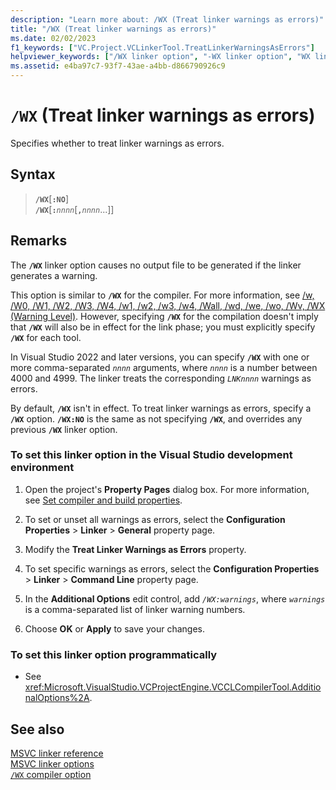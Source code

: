 ```yaml
---
description: "Learn more about: /WX (Treat linker warnings as errors)"
title: "/WX (Treat linker warnings as errors)"
ms.date: 02/02/2023
f1_keywords: ["VC.Project.VCLinkerTool.TreatLinkerWarningsAsErrors"]
helpviewer_keywords: ["/WX linker option", "-WX linker option", "WX linker option"]
ms.assetid: e4ba97c7-93f7-43ae-a4bb-d866790926c9
---
```

# `/WX` (Treat linker warnings as errors)

Specifies whether to treat linker warnings as errors.

## Syntax

> **`/WX`**\[**`:NO`**]\
> **`/WX`**\[**`:`***`nnnn`*[**`,`***`nnnn`*...]]

## Remarks

The **`/WX`** linker option causes no output file to be generated if the linker generates a warning.

This option is similar to **`/WX`** for the compiler. For more information, see [/w, /W0, /W1, /W2, /W3, /W4, /w1, /w2, /w3, /w4, /Wall, /wd, /we, /wo, /Wv, /WX (Warning Level)](compiler-option-warning-level.md). However, specifying **`/WX`** for the compilation doesn't imply that **`/WX`** will also be in effect for the link phase; you must explicitly specify **`/WX`** for each tool.

In Visual Studio 2022 and later versions, you can specify **`/WX`** with one or more comma-separated *`nnnn`* arguments, where *`nnnn`* is a number between 4000 and 4999. The linker treats the corresponding *`LNKnnnn`* warnings as errors.

By default, **`/WX`** isn't in effect. To treat linker warnings as errors, specify a **`/WX`** option. **`/WX:NO`** is the same as not specifying **`/WX`**, and overrides any previous **`/WX`** linker option.

### To set this linker option in the Visual Studio development environment

1. Open the project's **Property Pages** dialog box. For more information, see [Set compiler and build properties](../working-with-project-properties.md).

1. To set or unset all warnings as errors, select the **Configuration Properties** > **Linker** > **General** property page.

1. Modify the **Treat Linker Warnings as Errors** property.

1. To set specific warnings as errors, select the **Configuration Properties** > **Linker** > **Command Line** property page.

1. In the **Additional Options** edit control, add *`/WX:warnings`*, where *`warnings`* is a comma-separated list of linker warning numbers.

1. Choose **OK** or **Apply** to save your changes.

### To set this linker option programmatically

- See <xref:Microsoft.VisualStudio.VCProjectEngine.VCCLCompilerTool.AdditionalOptions%2A>.

## See also

[MSVC linker reference](linking.md)\
[MSVC linker options](linker-options.md)\
[`/WX` compiler option](./compiler-option-warning-level.md)
